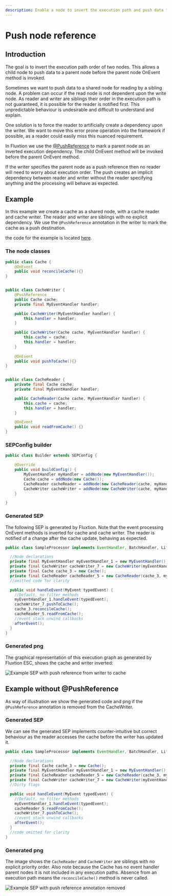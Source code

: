 ```yaml
---
description: Enable a node to invert the execution path and push data to a parent
---
```


# Push node reference

## Introduction

The goal is to invert the execution path order of two nodes. This allows a child node to push data to a parent node before the parent node OnEvent method is invoked.

Sometimes we want to push data to a shared node for reading by a sibling node. A problem can occur if the read node is not dependent upon the write node. As reader and writer are siblings their order in the execution path is not guaranteed, it is possible for the reader is notified first. This unpredictable behaviour is undesirable and difficult to understand and explain. 

One solution is to force the reader to artificially create a dependency upon the writer. We want to move this error prone operation into the framework if possible, as a reader could easily miss this nuanced requirement. 

In Fluxtion we use the [@PushReference](https://github.com/v12technology/fluxtion/blob/master/builder/src/main/java/com/fluxtion/api/annotations/PushReference.java) to mark a parent node as an inverted execution dependency. The child OnEvent method will be invoked before the parent OnEvent method.

If the writer specifies the parent node as a push reference then no reader will need to worry about execution order. The push creates an implicit dependency between reader and writer without the reader specifying anything and the processing will behave as expected.

## Example

In this example we create a cache as a shared node, with a cache reader and cache writer. The reader and writer are siblings with no explicit dependency. We use the `@PushReference` annotation in the writer to mark the cache as a push destination.

the code for the example is located [here](https://github.com/v12technology/fluxtion/tree/master/examples/documentation-examples/src/main/java/com/fluxtion/example/core/events/push).

### The node classes

```java
public class Cache {
    @OnEvent
    public void reconcileCache(){}
}


public class CacheWriter {
    @PushReference
    public Cache cache;
    private final MyEventHandler handler;

    public CacheWriter(MyEventHandler handler) {
        this.handler = handler;
    }

    public CacheWriter(Cache cache, MyEventHandler handler) {
        this.cache = cache;
        this.handler = handler;
    }
    
    @OnEvent
    public void pushToCache(){}
}


public class CacheReader {
    private final Cache cache;
    private final MyEventHandler handler;

    public CacheReader(Cache cache, MyEventHandler handler) {
        this.cache = cache;
        this.handler = handler;
    }

    @OnEvent
    public void readFromCache() {}
}

```

###  SEPConfig builder

```java
public class Builder extends SEPConfig {

    @Override
    public void buildConfig() {
        MyEventHandler myHandler = addNode(new MyEventHandler());
        Cache cache = addNode(new Cache());
        CacheReader cacheReader = addNode(new CacheReader(cache, myHandler));
        CacheWriter cacheWriter = addNode(new CacheWriter(cache, myHandler));
    }

}
```

### Generated SEP

The following SEP is generated by Fluxtion. Note that the event processing OnEvent methods is inverted for cache and cache writer. The reader is notified of a change after the cache update, behaving as expected.

```java
public class SampleProcessor implements EventHandler, BatchHandler, Lifecycle {

  //Node declarations
  private final MyEventHandler myEventHandler_1 = new MyEventHandler();
  private final CacheWriter cacheWriter_7 = new CacheWriter(myEventHandler_1);
  private final Cache cache_3 = new Cache();
  private final CacheReader cacheReader_5 = new CacheReader(cache_3, myEventHandler_1);
  //omitted code for clarity

  public void handleEvent(MyEvent typedEvent) {
    //Default, no filter methods
    myEventHandler_1.handleEvent(typedEvent);
    cacheWriter_7.pushToCache();
    cache_3.reconcileCache();
    cacheReader_5.readFromCache();
    //event stack unwind callbacks
    afterEvent();
  }
}
```

### Generated png

The graphical representation of this execution graph as generated by Fluxtion ESC, shows the cache and writer inverted:

![Example SEP with push reference from writer to cache](../../.gitbook/assets/sampleprocessor.png)

  


## Example without @PushReference

As way of illustration we show the generated code and png if the `@PushReference` annotation is removed from the CacheWriter.

### Generated SEP

We can see the generated SEP implements counter-intuitive but correct behaviour as the reader accesses the cache before the writer has updated it.

```java
public class SampleProcessor implements EventHandler, BatchHandler, Lifecycle {

  //Node declarations
  private final Cache cache_3 = new Cache();
  private final MyEventHandler myEventHandler_1 = new MyEventHandler();
  private final CacheReader cacheReader_5 = new CacheReader(cache_3, myEventHandler_1);
  private final CacheWriter cacheWriter_7 = new CacheWriter(myEventHandler_1);
  //Dirty flags

  public void handleEvent(MyEvent typedEvent) {
    //Default, no filter methods
    myEventHandler_1.handleEvent(typedEvent);
    cacheReader_5.readFromCache();
    cacheWriter_7.pushToCache();
    //event stack unwind callbacks
    afterEvent();
  }
  //code omitted for clarity
}
```

### Generated png

The image shows the `CacheReader` and `CacheWriter` are siblings with no explicit priority order. Also note because the Cache has no event handler parent nodes it is not included in any execution paths. Absence from an execution path means the `reconcileCache()` method is never called.

![Example SEP with push reference annotation removed](../../.gitbook/assets/sampleprocessor%20%286%29.png)



